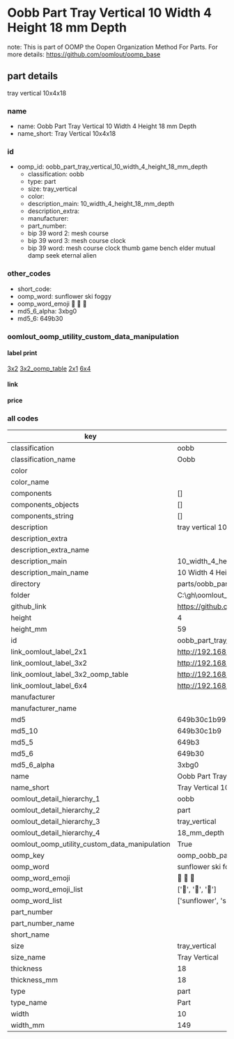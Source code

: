 # Oobb Part Tray Vertical 10 Width 4 Height 18 mm Depth  

note: This is part of OOMP the Oopen Organization Method For Parts. For more details: https://github.com/oomlout/oomp_base

##  part details
  



tray vertical 10x4x18



### name
* name: Oobb Part Tray Vertical 10 Width 4 Height 18 mm Depth
* name_short: Tray Vertical 10x4x18 
### id
* oomp_id: oobb_part_tray_vertical_10_width_4_height_18_mm_depth
  * classification: oobb
  * type: part
  * size: tray_vertical
  * color: 
  * description_main: 10_width_4_height_18_mm_depth
  * description_extra: 
  * manufacturer: 
  * part_number: 
  * bip 39 word 2: mesh course
  * bip 39 word 3: mesh course clock
  * bip 39 word: mesh course clock thumb game bench elder mutual damp seek eternal alien

### other_codes
* short_code: 
* oomp_word: sunflower ski foggy
* oomp_word_emoji :sunflower: :ski: :foggy:
* md5_6_alpha: 3xbg0
* md5_6: 649b30






### oomlout_oomp_utility_custom_data_manipulation
#### label print
[3x2](http://192.168.1.245:1112/?label=oomp%203xbg0)
[3x2_oomp_table](http://192.168.1.108:1112/?label=oomp%203xbg0)
[2x1](http://192.168.1.242:1112/?label=oomp%203xbg0)
[6x4](http://192.168.1.55:1112/?label=oomp%203xbg0)    

#### link

                              

#### price







### all codes 
| key | value |  
| --- | --- |  
| classification | oobb |  
| classification_name | Oobb |  
| color |  |  
| color_name |  |  
| components | [] |  
| components_objects | [] |  
| components_string | [] |  
| description | tray vertical 10x4x18 |  
| description_extra |  |  
| description_extra_name |  |  
| description_main | 10_width_4_height_18_mm_depth |  
| description_main_name | 10 Width 4 Height 18 mm Depth |  
| directory | parts/oobb_part_tray_vertical_10_width_4_height_18_mm_depth |  
| folder | C:\gh\oomlout_oobb_version_4_generated_parts\parts\oobb_part_tray_vertical_10_width_4_height_18_mm_depth |  
| github_link | https://github.com/oomlout/oomlout_oomp_part_src/tree/main/parts/oobb_part_tray_vertical_10_width_4_height_18_mm_depth |  
| height | 4 |  
| height_mm | 59 |  
| id | oobb_part_tray_vertical_10_width_4_height_18_mm_depth |  
| link_oomlout_label_2x1 | http://192.168.1.242:1112/?label=oomp%203xbg0 |  
| link_oomlout_label_3x2 | http://192.168.1.245:1112/?label=oomp%203xbg0 |  
| link_oomlout_label_3x2_oomp_table | http://192.168.1.108:1112/?label=oomp%203xbg0 |  
| link_oomlout_label_6x4 | http://192.168.1.55:1112/?label=oomp%203xbg0 |  
| manufacturer |  |  
| manufacturer_name |  |  
| md5 | 649b30c1b99228e8542f9e1656cc545e |  
| md5_10 | 649b30c1b9 |  
| md5_5 | 649b3 |  
| md5_6 | 649b30 |  
| md5_6_alpha | 3xbg0 |  
| name | Oobb Part Tray Vertical 10 Width 4 Height 18 mm Depth |  
| name_short | Tray Vertical 10x4x18  |  
| oomlout_detail_hierarchy_1 | oobb |  
| oomlout_detail_hierarchy_2 | part |  
| oomlout_detail_hierarchy_3 | tray_vertical |  
| oomlout_detail_hierarchy_4 | 18_mm_depth |  
| oomlout_oomp_utility_custom_data_manipulation | True |  
| oomp_key | oomp_oobb_part_tray_vertical_10_width_4_height_18_mm_depth |  
| oomp_word | sunflower ski foggy |  
| oomp_word_emoji | :sunflower: :ski: :foggy: |  
| oomp_word_emoji_list | [':sunflower:', ':ski:', ':foggy:'] |  
| oomp_word_list | ['sunflower', 'ski', 'foggy'] |  
| part_number |  |  
| part_number_name |  |  
| short_name |  |  
| size | tray_vertical |  
| size_name | Tray Vertical |  
| thickness | 18 |  
| thickness_mm | 18 |  
| type | part |  
| type_name | Part |  
| width | 10 |  
| width_mm | 149 |  
